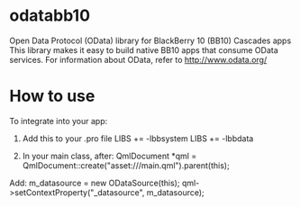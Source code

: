 odatabb10
=========

Open Data Protocol (OData) library for BlackBerry 10 (BB10) Cascades apps
This library makes it easy to build native BB10 apps that consume OData services.
For information about OData, refer to http://www.odata.org/

How to use
==========
To integrate into your app:
1. Add this to your .pro file
LIBS   += -lbbsystem
LIBS   += -lbbdata

2. In your main class, after:
QmlDocument *qml = QmlDocument::create("asset:///main.qml").parent(this);

Add:
m_datasource = new ODataSource(this);
qml->setContextProperty("_datasource", m_datasource);

